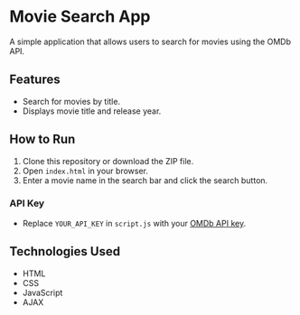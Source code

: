 # Movie Search App

A simple application that allows users to search for movies using the OMDb API.

## Features

- Search for movies by title.
- Displays movie title and release year.

## How to Run

1. Clone this repository or download the ZIP file.
2. Open `index.html` in your browser.
3. Enter a movie name in the search bar and click the search button.

### API Key

- Replace `YOUR_API_KEY` in `script.js` with your [OMDb API key](http://www.omdbapi.com/apikey.aspx).

## Technologies Used

- HTML
- CSS
- JavaScript
- AJAX
